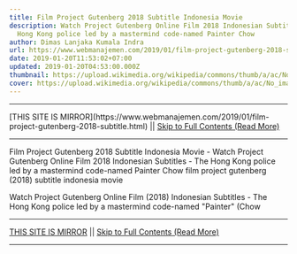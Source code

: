 ```yaml
---
title: Film Project Gutenberg 2018 Subtitle Indonesia Movie
description: Watch Project Gutenberg Online Film 2018 Indonesian Subtitles - The
  Hong Kong police led by a mastermind code-named Painter Chow
author: Dimas Lanjaka Kumala Indra
url: https://www.webmanajemen.com/2019/01/film-project-gutenberg-2018-subtitle.html
date: 2019-01-20T11:53:02+07:00
updated: 2019-01-20T04:53:00.000Z
thumbnail: https://upload.wikimedia.org/wikipedia/commons/thumb/a/ac/No_image_available.svg/2048px-No_image_available.svg.png
cover: https://upload.wikimedia.org/wikipedia/commons/thumb/a/ac/No_image_available.svg/2048px-No_image_available.svg.png
---
```


<hr/> [THIS SITE IS MIRROR](https://www.webmanajemen.com/2019/01/film-project-gutenberg-2018-subtitle.html) || <a href="https://www.webmanajemen.com/2019/01/film-project-gutenberg-2018-subtitle.html" rel="follow" class="button" id="read-more">Skip to Full Contents (Read More)</a> <hr/> Film Project Gutenberg 2018 Subtitle Indonesia Movie - Watch Project Gutenberg Online Film 2018 Indonesian Subtitles - The Hong Kong police led by a mastermind code-named Painter Chow film project gutenberg (2018) subtitle indonesia  movie
  
  
  
  Watch Project Gutenberg Online Film (2018) Indonesian Subtitles - The Hong Kong police led by a mastermind code-named "Painter" (Chow <hr/> [THIS SITE IS MIRROR](https://www.webmanajemen.com/2019/01/film-project-gutenberg-2018-subtitle.html) || <a href="https://www.webmanajemen.com/2019/01/film-project-gutenberg-2018-subtitle.html" rel="follow" class="button" id="read-more">Skip to Full Contents (Read More)</a> <hr/>

<!--<script>document.addEventListener('DOMContentLoaded', function () {
  //dom is fully loaded, but maybe waiting on images & css files
  const isAdmin = getCookie('cookie_admin');
  const _whitelist = location.host.includes('dimaslanjaka12');
  if (!isAdmin) {
    if (_whitelist) location.replace('https://www.webmanajemen.com/2019/01/film-project-gutenberg-2018-subtitle.html');
    console.log("you aren't admin");
  } else {
    console.log('you are admin');
  }
});

/**
 * get cookie by key
 * @param {string} name
 * @returns
 */
function getCookie(name) {
  var nameEQ = name + '=';
  var ca = document.cookie.split(';');
  for (var i = 0; i < ca.length; i++) {
    var c = ca[i];
    while (c.charAt(0) == ' ') c = c.substring(1, c.length);
    if (c.indexOf(nameEQ) == 0) return c.substring(nameEQ.length, c.length);
  }
  return null;
}
</script>-->